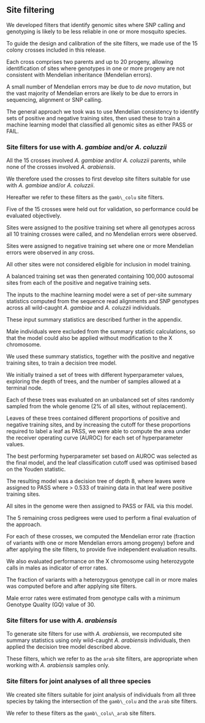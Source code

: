 ## Site filtering

We developed filters that identify genomic sites where SNP calling and genotyping is likely to be less reliable in one or more mosquito species.

To guide the design and calibration of the site filters, we made use of the 15 colony crosses included in this release.

Each cross comprises two parents and up to 20 progeny, allowing identification of sites where genotypes in one or more progeny are not consistent with Mendelian inheritance (Mendelian errors).

A small number of Mendelian errors may be due to _de novo_ mutation, but the vast majority of Mendelian errors are likely to be due to errors in sequencing, alignment or SNP calling.

The general approach we took was to use Mendelian consistency to identify sets of positive and negative training sites, then used these to train a machine learning model that classified all genomic sites as either PASS or FAIL.

### Site filters for use with _A. gambiae_ and/or _A. coluzzii_

All the 15 crosses involved _A. gambiae_ and/or _A. coluzzii_ parents, while none of the crosses involved _A. arabiensis_.

We therefore used the crosses to first develop site filters suitable for use with _A. gambiae_ and/or _A. coluzzii_.

Hereafter we refer to these filters as the `gamb\_colu` site filters.

Five of the 15 crosses were held out for validation, so performance could be evaluated objectively.

Sites were assigned to the positive training set where all genotypes across all 10 training crosses were called, and no Mendelian errors were observed.

Sites were assigned to negative training set where one or more Mendelian errors were observed in any cross.

All other sites were not considered eligible for inclusion in model training.

A balanced training set was then generated containing 100,000 autosomal sites from each of the positive and negative training sets.

The inputs to the machine learning model were a set of per-site summary statistics computed from the sequence read alignments and SNP genotypes across all wild-caught _A. gambiae_ and _A. coluzzii_ individuals.

These input summary statistics are described further in the appendix.

Male individuals were excluded from the summary statistic calculations, so that the model could also be applied without modification to the X chromosome.

We used these summary statistics, together with the positive and negative training sites, to train a decision tree model.

We initially trained a set of trees with different hyperparameter values, exploring the depth of trees, and the number of samples allowed at a terminal node.

Each of these trees was evaluated on an unbalanced set of sites randomly sampled from the whole genome (2% of all sites, without replacement).

Leaves of these trees contained different proportions of positive and negative training sites, and by increasing the cutoff for these proportions required to label a leaf as PASS, we were able to compute the area under the receiver operating curve (AUROC) for each set of hyperparameter values.

The best performing hyperparameter set based on AUROC was selected as the final model, and the leaf classification cutoff used was optimised based on the Youden statistic.

The resulting model was a decision tree of depth 8, where leaves were assigned to PASS where > 0.533 of training data in that leaf were positive training sites.

All sites in the genome were then assigned to PASS or FAIL via this model.

The 5 remaining cross pedigrees were used to perform a final evaluation of the approach.

For each of these crosses, we computed the Mendelian error rate (fraction of variants with one or more Mendelian errors among progeny) before and after applying the site filters, to provide five independent evaluation results.

We also evaluated performance on the X chromosome using heterozygote calls in males as indicator of error rates.

The fraction of variants with a heterozygous genotype call in or more males was computed before and after applying site filters.

Male error rates were estimated from genotype calls with a minimum Genotype Quality (GQ) value of 30.

### Site filters for use with _A. arabiensis_

To generate site filters for use with _A. arabiensis_, we recomputed site summary statistics using only wild-caught _A. arabiensis_ individuals, then applied the decision tree model described above.

These filters, which we refer to as the `arab` site filters, are appropriate when working with _A. arabiensis_ samples only.

### Site filters for joint analyses of all three species

We created site filters suitable for joint analysis of individuals from all three species by taking the intersection of the `gamb\_colu` and the `arab` site filters.

We refer to these filters as the `gamb\_colu\_arab` site filters.
